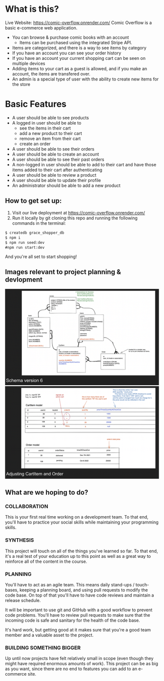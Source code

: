 # What is this?

Live Website: https://comic-overflow.onrender.com/
Comic Overflow is a basic e-commerce web application.

- You can browse & purchase comic books with an account
  - Items can be purchased using the integrated Stripe API.
- Items are categorized, and there is a way to see items by category
- If you have an account you can see your order history
- If you have an account your current shopping cart can be seen on multiple devices
- Adding items to your cart as a guest is allowed, and if you make an account, the items are transfered over.
- An admin is a special type of user with the ability to create new items for the store

# Basic Features

- A user should be able to see products
- A logged in user should be able to
  - see the items in their cart
  - add a new product to their cart
  - remove an item from their cart
  - create an order
- A user should be able to see their orders
- A user should be able to create an account
- A user should be able to see their past orders
- A non-logged in user should be able to add to their cart and have those items added to their cart after authenticating
- A user should be able to review a product
- A user should be able to update their profile
- An administrator should be able to add a new product

## How to get set up:

1. Visit our live deployment at https://comic-overflow.onrender.com/
2. Run it locally by git cloning this repo and running the following commands in the terminal:

```
$ createdb grace_shopper_db
$ npm i
$ npm run seed:dev
#npm run start:dev
```

And you're all set to start shopping!

## Images relevant to project planning & devlopment

![Database schema version 6](excalidraws/schema6.png)
![A closer look at Cart item and order](excalidraws/cartitemOrder.png)

## What are we hoping to do?

### COLLABORATION

This is your first real time working on a development team. To that end, you'll have to practice your social skills while maintaining your programming skills.

### SYNTHESIS

This project will touch on all of the things you've learned so far. To that end, it's a real test of your education up to this point as well as a great way to reinforce all of the content in the course.

### PLANNING

You'll have to act as an agile team. This means daily stand-ups / touch-bases, keeping a planning board, and using pull requests to modify the code base. On top of that you'll have to have code reviews and maintain a release schedule.

It will be important to use git and GitHub with a good workflow to prevent code problems. You'll have to review pull requests to make sure that the incoming code is safe and sanitary for the health of the code base.

It's hard work, but getting good at it makes sure that you're a good team member and a valuable asset to the project.

### BUILDING SOMETHING BIGGER

Up until now projects have felt relatively small in scope (even though they might have required enormous amounts of work). This project can be as big as you want, since there are no end to features you can add to an e-commerce site.
